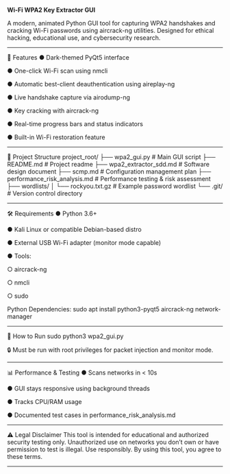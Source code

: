
**Wi-Fi WPA2 Key Extractor GUI**


A modern, animated Python GUI tool for capturing WPA2 handshakes and cracking Wi-Fi passwords using aircrack-ng utilities. Designed for ethical hacking, educational use, and cybersecurity research.
________________________________________
🚀 Features
●	Dark-themed PyQt5 interface

●	One-click Wi-Fi scan using nmcli

●	Automatic best-client deauthentication using aireplay-ng

●	Live handshake capture via airodump-ng

●	Key cracking with aircrack-ng

●	Real-time progress bars and status indicators

●	Built-in Wi-Fi restoration feature

________________________________________
📁 Project Structure
project_root/
├── wpa2_gui.py                # Main GUI script
├── README.md                  # Project readme
├── wpa2_extractor_sdd.md     # Software design document
├── scmp.md                    # Configuration management plan
├── performance_risk_analysis.md # Performance testing & risk assessment
├── wordlists/
│   └── rockyou.txt.gz         # Example password wordlist
└── .git/                      # Version control directory

________________________________________
🛠️ Requirements
●	Python 3.6+

●	Kali Linux or compatible Debian-based distro

●	External USB Wi-Fi adapter (monitor mode capable)

●	Tools:

○	aircrack-ng

○	nmcli

○	sudo

Python Dependencies:
sudo apt install python3-pyqt5 aircrack-ng network-manager

________________________________________
🧪 How to Run
sudo python3 wpa2_gui.py

🔒 Must be run with root privileges for packet injection and monitor mode.
________________________________________
📊 Performance & Testing
●	Scans networks in < 10s

●	GUI stays responsive using background threads

●	Tracks CPU/RAM usage

●	Documented test cases in performance_risk_analysis.md

________________________________________
⚠️ Legal Disclaimer
This tool is intended for educational and authorized security testing only. Unauthorized use on networks you don’t own or have permission to test is illegal.
Use responsibly. By using this tool, you agree to these terms.
________________________________________



